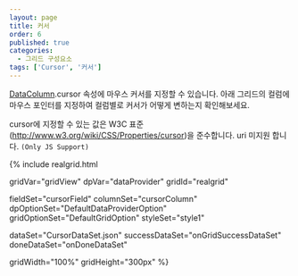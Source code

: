 ```yaml
---
layout: page
title: 커서
order: 6
published: true
categories:
  - 그리드 구성요소
tags: ['Cursor', '커서']
---
```


[DataColumn](http://help.realgrid.com/api/types/DataColumn/).cursor 속성에 마우스 커서를 지정할 수 있습니다. 
아래 그리드의 컬럼에 마우스 포인터를 지정하여 컬럼별로 커서가 어떻게 변하는지 확인해보세요. 

cursor에 지정할 수 있는 값은 W3C 표준(http://www.w3.org/wiki/CSS/Properties/cursor)을 준수합니다. uri 미지원 합니다.  `(Only JS Support)`

<script>
  var onGridSuccessDataSet = function(data, textStatus, jqXHR) {    
  	dataProvider.setRows(data);
  }
  var onDoneDataSet = function() {     
  }
</script>

{% include realgrid.html

  gridVar="gridView"
  dpVar="dataProvider"
  gridId="realgrid"

  fieldSet="cursorField"
  columnSet="cursorColumn"
  dpOptionSet="DefaultDataProviderOption"
  gridOptionSet="DefaultGridOption"
  styleSet="style1"

  dataSet="CursorDataSet.json"
  successDataSet="onGridSuccessDataSet"
  doneDataSet="onDoneDataSet"

  gridWidth="100%"
  gridHeight="300px" %}
